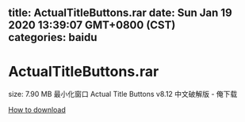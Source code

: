 
title: ActualTitleButtons.rar
date: Sun Jan 19 2020 13:39:07 GMT+0800 (CST)    
categories: baidu
---

# ActualTitleButtons.rar
size: 7.90 MB
 最小化窗口 Actual Title Buttons v8.12 中文破解版 - 俺下载
 

[How to download](https://bpcam.bemobtrk.com/go/2ceec3aa-1ca2-46d6-b9ff-aaa5c184517c?jno=3113)